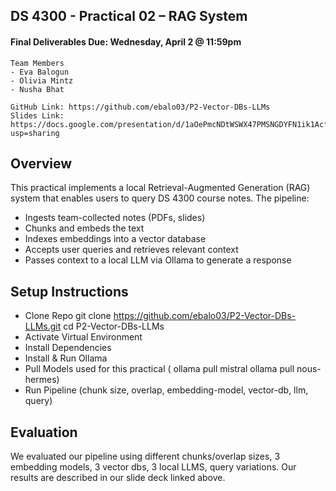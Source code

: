 ## DS 4300 - Practical 02 – RAG System
#### Final Deliverables Due: Wednesday, April 2 @ 11:59pm
~~~
Team Members
- Eva Balogun
- Olivia Mintz
- Nusha Bhat

GitHub Link: https://github.com/ebalo03/P2-Vector-DBs-LLMs
Slides Link: https://docs.google.com/presentation/d/1aOePmcNDtWSWX47PMSNGDYFN1ik1AcfmukTtWA5UAho/edit?usp=sharing
~~~

## Overview

This practical implements a local Retrieval-Augmented Generation (RAG) system that enables users to query DS 4300 course notes. The pipeline:

- Ingests team-collected notes (PDFs, slides)
- Chunks and embeds the text
- Indexes embeddings into a vector database
- Accepts user queries and retrieves relevant context
- Passes context to a local LLM via Ollama to generate a response

## Setup Instructions

- Clone Repo
git clone https://github.com/ebalo03/P2-Vector-DBs-LLMs.git
cd P2-Vector-DBs-LLMs
- Activate Virtual Environment
- Install Dependencies
- Install & Run Ollama
- Pull Models used for this practical (
ollama pull mistral
ollama pull nous-hermes)
- Run Pipeline
(chunk size, overlap, embedding-model,  vector-db, llm, query)


## Evaluation
We evaluated our pipeline using different chunks/overlap sizes, 3 embedding models, 3 vector dbs, 3 local LLMS, query variations. Our results are described in our slide deck linked above.

